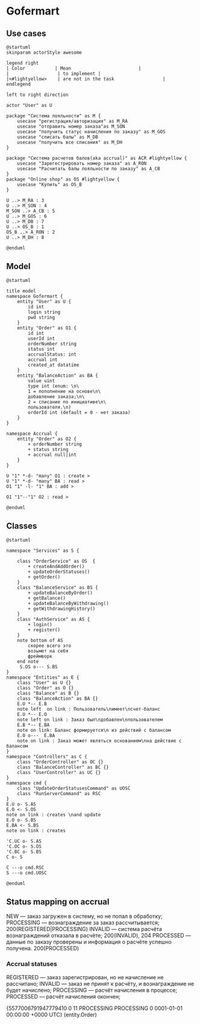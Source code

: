 # Gofermart

## Use cases

```puml
@startuml
skinparam actorStyle awesome

legend right
| Color           | Mean                         |
|                  | to implement |
|<#lightyellow>    | are not in the task                  |
endlegend

left to right direction

actor "User" as U

package "Система лояльности" as M {
    usecase "регистрация/авторизация" as M_RA
    usecase "отправить номер заказа"as M_SON
    usecase "получить статус начисления по заказу" as M_GOS
    usecase "списать балы" as M_DB
    usecase "получить все списания" as M_DH
}

package "Система расчетов балов(aka accrual)" as ACR #lightyellow {
    usecase "Зарегестрировать номер заказа" as A_RON
    usecase "Расчитать балы лояльности по заказу" as A_CB
}
package "Online shop" as OS #lightyellow {
    usecase "Купить" as OS_B
}

U ..> M_RA : 3
U ..> M_SON : 4
M_SON ..> A_CB : 5
U ..> M_GOS : 6
U ..> M_DB : 7
U ..> OS_B : 1
OS_B ..> A_RON : 2
U ..> M_DH : 8

@enduml
```

## Model

```puml
@startuml

title model
namespace Gofermart {
    entity "User" as U {
        id int
        login string
        pwd string
    }
    entity "Order" as O1 {
        id int
        userId int
        orderNumber string
        status int
        accrualStatus: int
        accrual int
        created_at datatime
    }
    entity "BalanceAction" as BA {
        value uint
        type int (enum: \n\
        1 = пополнение на основе\n\
        добавление заказа;\n\
        2 = списание по инициативе\n\
        пользователя.\n)
        orderId int (default = 0 - нет заказа)
    }
}

namespace Accrual {
    entity "Order" as O2 {
        + orderNumber string
        + status string
        + accrual null|int
    }
}

U "1" *-d- "many" O1 : create >
U "1" *-d- "many" BA : read >
O1 "1" -l- "1" BA : add >

O1 "1"--"1" O2 : read >

@enduml
```

## Classes

```puml
@startuml

namespace "Services" as S {
    
    class "OrderService" as OS  {
        + createAndAddOrder()
        + updateOrderStatuses()
        + getOrder()
    }
    class "BalanceService" as BS {
        + updateBalanceByOrder()
        + getBalance()
        + updateBalanceByWithdrawing()
        + getWithdrawingHistory()
    }
    class "AuthService" as AS {
        + login()
        + register()
    }
    note bottom of AS 
        скорее всего это 
        возьмет на себя
        фреймворк
    end note
     S.OS o--- S.BS
}
namespace "Entities" as E {
    class "User" as U {}
    class "Order" as O {}
    class "Balance" as B {}
    class "BalanceAction" as BA {}
    E.U *-- E.B 
    note left  on link : Пользователь\nимеет\nсчет-баланс
    E.U *-- E.O 
    note left on link : Заказ был\nдобавлен\nпользователем
    E.B *-- E.BA 
    note on link: Баланс формируется\n из действий с балансом
    E.O o---  E.BA
    note on link : Заказ может являться основанием\nна действие с балансом 
}
namespace "Controllers" as C {
    class "OrderController" as OC {}
    class "BalanceController" as BC {}
    class "UserController" as UC {}
}
namespace cmd {
    class "UpdateOrderStatusesCommand" as UOSC
    class "RunServerCommand" as RSC
}
E.U o- S.AS 
E.O <- S.OS 
note on link : creates \nand update
E.O o- S.BS
E.BA <- S.BS
note on link : creates

'C.UC o- S.AS 
'C.OC o- S.OS 
'C.BC o- S.BS 
C o- S

C ---o cmd.RSC
S ---o cmd.UOSC

@enduml
```

## Status mapping on accrual

NEW — заказ загружен в систему, но не попал в обработку;
PROCESSING — вознаграждение за заказ рассчитывается; 200(REGISTERED|PROCESSING)
INVALID — система расчёта вознаграждений отказала в расчёте; 200(INVALID), 204
PROCESSED — данные по заказу проверены и информация о расчёте успешно получена. 200(PROCESSED) 

### Accrual statuses
REGISTERED — заказ зарегистрирован, но не начисление не рассчитано;
INVALID — заказ не принят к расчёту, и вознаграждение не будет начислено;
PROCESSING — расчёт начисления в процессе;
PROCESSED — расчёт начисления окончен;

{5577006791947779410 0 11 PROCESSING PROCESSING 0 0001-01-01 00:00:00 +0000 UTC} (entity.Order)